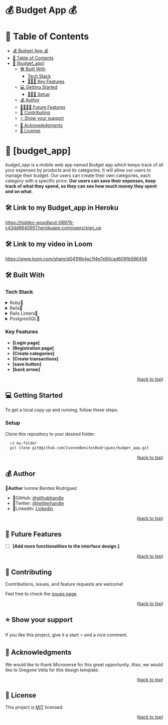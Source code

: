#   💰 Budget App  💰

# 📗 Table of Contents

- [💰 Budget App  💰](#-budget-app--)
- [📗 Table of Contents](#-table-of-contents)
- [📖 \[budget\_app\] ](#-budget_app-)
  - [🛠 Built With ](#-built-with-)
    - [Tech Stack ](#tech-stack-)
    - [🧑🏽‍🍳 Key Features ](#-key-features-)
  - [💻 Getting Started ](#-getting-started-)
    - [🧑🏽‍🍳 Setup](#-setup)
  - [💰 Author ](#-author-)
  - [🔭🧑🏽‍🍳 Future Features ](#-future-features-)
  - [🤝 Contributing ](#-contributing-)
  - [⭐️ Show your support ](#️-show-your-support-)
  - [🙏 Acknowledgments ](#-acknowledgments-)
  - [📝 License ](#-license-)

<!-- PROJECT DESCRIPTION -->

# 📖 [budget_app] <a name="about-project"></a>
*budget_app* is a mobile web app named Budget app which keeps track of all your expenses by products and its categories. It will allow our users to manage their budget. Our users can create their own categories, each category with a specific price. **Our users can save their expenses, keep track of what they spend, so they can see how much money they spent and on what**.
<br/>

## 🛠 Link to my Budget_app in Heroku <a name="built-with">
https://hidden-woodland-06978-c43dd9640957.herokuapp.com/users/sign_up
</a>

## 🛠 Link to my video in Loom<a name="built-with">
https://www.loom.com/share/d041f6b4ec1f4e7e90cad609fb596458
</a>

## 🛠 Built With <a name="built-with"></a>

### Tech Stack <a name="tech-stack"></a>

<details>
<summary>Ruby🌷</summary>
  <ul>
    <li><a href="https://www.ruby-lang.org/es/">Ruby🌷</a></li>
  </ul>
  </details>
  <details>
  <summary>Rails🌷</summary>
  <ul>
    <li><a href="https://rubyonrails.org/">Rails🌷</a></li>
  </ul>
</details>
<details>
  <summary>Rails Linters🌷</summary>
  <ul>
    <li><a href="https://github.com/microverseinc/linters-config/tree/master/ror">Rails Linters🌷</a></li>
  </ul>
</details>
<details>
  <summary>PostgresSQL🌷</summary>
  <ul>
    <li><a href="https://www.postgresql.org/download/macosx/">PostgresSQL🌷</a></li>
  </ul>
</details>

### Key Features <a name="key-features"></a>
- **[Login page]**
- **[Registration page]**
- **[Create categories]**
- **[Create transactions]**
- **[save button]**
- **[back arrow]**

<p align="right">(<a href="#readme-top">back to top</a>)</p>

## 💻 Getting Started <a name="getting-started"></a>

To get a local copy up and running, follow these steps.

### Setup

Clone this repository to your desired folder:


```sh
  cd my-folder
  git clone git@github.com/IvonneBenitesRodriguez/budget_app.git
```

<p align="right">(<a href="#readme-top">back to top</a>)</p>

## 💰 Author <a name="author"></a>

🌸**Author** Ivonne Benites Rodriguez <br/>

- 🌷GitHub: [@githubhandle](https://github.com/IvonneBenitesRodriguez)
- 🌷Twitter: [@twitterhandle](https://twitter.com/IvonneBenitesR)
- 🌷LinkedIn: [LinkedIn](https://www.linkedin.com/in/ivonnebenites/)
  

<p align="right">(<a href="#readme-top">back to top</a>)</p>

## 🔭 Future Features <a name="future-features"></a>

- [ ] **[Add more functionalities to the interface design.]**

<p align="right">(<a href="#readme-top">back to top</a>)</p>

## 🤝 Contributing <a name="contributing"></a>

Contributions, issues, and feature requests are welcome!

Feel free to check the [issues page](../../issues/).

<p align="right">(<a href="#readme-top">back to top</a>)</p>

## ⭐️ Show your support <a name="support"></a>

If you like this project, give it a start ⭐️ and a nice comment.


## 🙏 Acknowledgments <a name="acknowledgements"></a>

We would like to thank Microverse for this great opportunity.
Also, we would like to Gregoire Vella for this design template.

<p align="right">(<a href="#readme-top">back to top</a>)</p>

<!-- LICENSE -->

## 📝 License <a name="license"></a>

This project is [MIT](./LICENSE) licensed.

<p align="right">(<a href="#readme-top">back to top</a>)</p>


